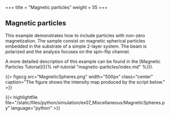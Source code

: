 +++
title = "Magnetic particles"
weight = 55
+++

## Magnetic particles

This example demonstrates how to include particles with non-zero magnetization. The sample consist on magnetic spherical particles embedded in the substrate of a simple 2-layer system. The beam is polarized and the analysis focuses on the spin-flip channel.

A more detailed description of this example can be found in the [Magnetic Particles Tutorial]({{% ref-tutorial "magnetic-particles/index.md" %}}).

{{< figscg src="MagneticSpheres.png" width="500px" class="center" caption="The figure shows the intensity map produced by the script below." >}}

{{< highlightfile file="/static/files/python/simulation/ex07_Miscellaneous/MagneticSpheres.py" language="python" >}}
